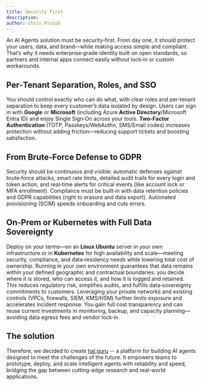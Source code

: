 ```yaml
---
title: Security First
description: 
author: Chris Prusik
---
```


An AI Agents solution must be security‑first. From day one,
it should protect your users, data, and brand—while making access simple and compliant.
That’s why it needs enterprise‑grade identity built on open standards,
so partners and internal apps connect easily without lock‑in or custom workarounds.

## Per‑Tenant Separation, Roles, and SSO

You should control exactly who can do what, with clear roles and per‑tenant
separation to keep every customer’s data isolated by design.
Users can sign in with **Google** or **Microsoft** (including Azure **Active Directory**/Microsoft
Entra ID) and enjoy Single Sign‑On across your tools. **Two‑Factor Authentication** (TOTP,
Passkeys/WebAuthn, SMS/Email codes) increases protection without adding
friction—reducing support tickets and boosting satisfaction.

## From Brute‑Force Defense to GDPR

Security should be continuous and visible: automatic defenses against brute‑force
attacks, smart rate limits, detailed audit trails for every login and token action,
and real‑time alerts for critical events (like account lock or MFA enrollment).
Compliance must be built‑in with data retention policies and GDPR capabilities
(right to erasure and data export). Automated provisioning (SCIM)
speeds onboarding and cuts errors.

## On‑Prem or Kubernetes with Full Data Sovereignty

Deploy on your terms—on an **Linux Ubuntu** server in your own infrastructure or in **Kubernetes** for high availability and scale—meeting security, compliance, and data‑residency needs 
while lowering total cost of ownership. Running in your own environment guarantees 
that data remains within your defined geographic and contractual boundaries: 
you decide where it is stored, who can access it, and how it is logged and retained. 
This reduces regulatory risk, simplifies audits, and fulfills data‑sovereignty
commitments to customers. Leveraging your private networks and existing controls 
(VPCs, firewalls, SIEM, KMS/HSM) further limits exposure and accelerates 
incident response. You gain full cost transparency and can reuse current investments 
in monitoring, backup, and capacity planning—avoiding data egress fees and vendor lock‑in.

## The solution

Therefore, we decided to create [hal.guru](../features/index.md) -- a platform for building AI agents designed to meet the challenges of the future. It empowers teams to prototype, deploy, and scale intelligent agents with reliability and speed, bridging the gap between cutting-edge research and real-world applications.
